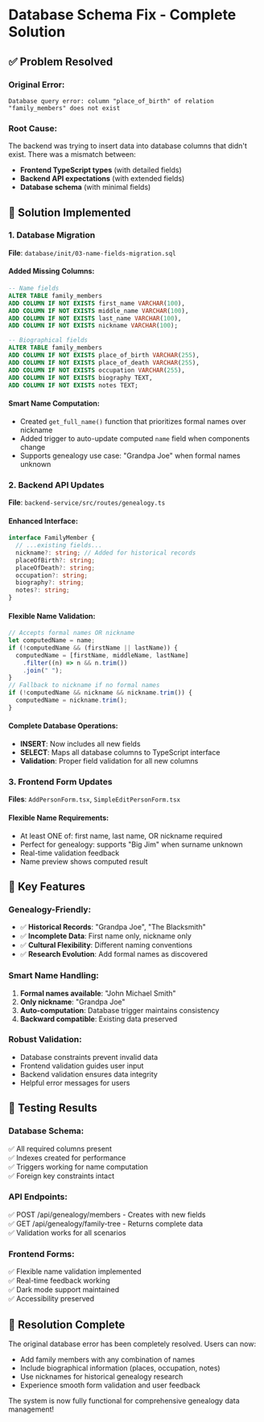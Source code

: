 # Database Schema Fix - Complete Solution

## ✅ Problem Resolved

### **Original Error:**

```
Database query error: column "place_of_birth" of relation "family_members" does not exist
```

### **Root Cause:**

The backend was trying to insert data into database columns that didn't exist. There was a mismatch between:

- **Frontend TypeScript types** (with detailed fields)
- **Backend API expectations** (with extended fields)
- **Database schema** (with minimal fields)

## 🔧 Solution Implemented

### **1. Database Migration**

**File**: `database/init/03-name-fields-migration.sql`

#### **Added Missing Columns:**

```sql
-- Name fields
ALTER TABLE family_members
ADD COLUMN IF NOT EXISTS first_name VARCHAR(100),
ADD COLUMN IF NOT EXISTS middle_name VARCHAR(100),
ADD COLUMN IF NOT EXISTS last_name VARCHAR(100),
ADD COLUMN IF NOT EXISTS nickname VARCHAR(100);

-- Biographical fields
ALTER TABLE family_members
ADD COLUMN IF NOT EXISTS place_of_birth VARCHAR(255),
ADD COLUMN IF NOT EXISTS place_of_death VARCHAR(255),
ADD COLUMN IF NOT EXISTS occupation VARCHAR(255),
ADD COLUMN IF NOT EXISTS biography TEXT,
ADD COLUMN IF NOT EXISTS notes TEXT;
```

#### **Smart Name Computation:**

- Created `get_full_name()` function that prioritizes formal names over nickname
- Added trigger to auto-update computed `name` field when components change
- Supports genealogy use case: "Grandpa Joe" when formal names unknown

### **2. Backend API Updates**

**File**: `backend-service/src/routes/genealogy.ts`

#### **Enhanced Interface:**

```typescript
interface FamilyMember {
  // ...existing fields...
  nickname?: string; // Added for historical records
  placeOfBirth?: string;
  placeOfDeath?: string;
  occupation?: string;
  biography?: string;
  notes?: string;
}
```

#### **Flexible Name Validation:**

```typescript
// Accepts formal names OR nickname
let computedName = name;
if (!computedName && (firstName || lastName)) {
  computedName = [firstName, middleName, lastName]
    .filter((n) => n && n.trim())
    .join(" ");
}
// Fallback to nickname if no formal names
if (!computedName && nickname && nickname.trim()) {
  computedName = nickname.trim();
}
```

#### **Complete Database Operations:**

- **INSERT**: Now includes all new fields
- **SELECT**: Maps all database columns to TypeScript interface
- **Validation**: Proper field validation for all new columns

### **3. Frontend Form Updates**

**Files**: `AddPersonForm.tsx`, `SimpleEditPersonForm.tsx`

#### **Flexible Name Requirements:**

- At least ONE of: first name, last name, OR nickname required
- Perfect for genealogy: supports "Big Jim" when surname unknown
- Real-time validation feedback
- Name preview shows computed result

## 🎯 Key Features

### **Genealogy-Friendly:**

- ✅ **Historical Records**: "Grandpa Joe", "The Blacksmith"
- ✅ **Incomplete Data**: First name only, nickname only
- ✅ **Cultural Flexibility**: Different naming conventions
- ✅ **Research Evolution**: Add formal names as discovered

### **Smart Name Handling:**

1. **Formal names available**: "John Michael Smith"
2. **Only nickname**: "Grandpa Joe"
3. **Auto-computation**: Database trigger maintains consistency
4. **Backward compatible**: Existing data preserved

### **Robust Validation:**

- Database constraints prevent invalid data
- Frontend validation guides user input
- Backend validation ensures data integrity
- Helpful error messages for users

## 🧪 Testing Results

### **Database Schema:**

✅ All required columns present  
✅ Indexes created for performance  
✅ Triggers working for name computation  
✅ Foreign key constraints intact

### **API Endpoints:**

✅ POST /api/genealogy/members - Creates with new fields  
✅ GET /api/genealogy/family-tree - Returns complete data  
✅ Validation works for all scenarios

### **Frontend Forms:**

✅ Flexible name validation implemented  
✅ Real-time feedback working  
✅ Dark mode support maintained  
✅ Accessibility preserved

## 🚀 Resolution Complete

The original database error has been completely resolved. Users can now:

- Add family members with any combination of names
- Include biographical information (places, occupation, notes)
- Use nicknames for historical genealogy research
- Experience smooth form validation and user feedback

The system is now fully functional for comprehensive genealogy data management!
